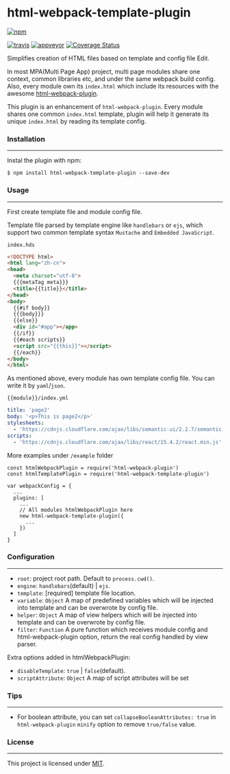 # html-webpack-template-plugin

[![npm](https://nodei.co/npm/html-webpack-template-plugin.png?downloads=true)](https://www.npmjs.com/package/html-webpack-template-plugin)

[![travis](https://travis-ci.org/guox191/html-webpack-template-plugin.svg?branch=master)](https://travis-ci.org/guox191/html-webpack-template-plugin)
[![appveyor](https://ci.appveyor.com/api/projects/status/kx9fps2lg4fxx8ut?svg=true
)](https://ci.appveyor.com/project/guox191/html-webpack-template-plugin)
[![Coverage Status](https://coveralls.io/repos/github/guox191/html-webpack-template-plugin/badge.svg)](https://coveralls.io/github/guox191/html-webpack-template-plugin)

Simplifies creation of HTML files based on template and config file Edit.

In most MPA(Multi Page App) project, multi page modules share one context, common libraries etc, and under the same webpack build config. Also, every module own its `index.html` which include its resources with the awesome [html-webpack-plugin](https://github.com/ampedandwired/html-webpack-plugin).

This plugin is an enhancement of `html-webpack-plugin`. Every module shares one common `index.html` template, plugin will help it generate its unique `index.html` by reading its template config.

### Installation
---
Instal the plugin with npm:

```
$ npm install html-webpack-template-plugin --save-dev
```

### Usage
---
First create template file and module config file.

Template file parsed by template engine like `handlebars` or `ejs`, which support two common template syntax `Mustache` and `Embedded JavaScript`.

`index.hds`
```html
<!DOCTYPE html>
<html lang="zh-cn">
<head>
  <meta charset="utf-8">
  {{{metaTag meta}}}
  <title>{{title}}</title>
</head>
<body>
  {{#if body}}
  {{{body}}}
  {{else}}
  <div id="#app"></app>
  {{/if}}
  {{#each scripts}}
  <script src="{{this}}"></script>
  {{/each}}
</body>
</html>
```

As mentioned above, every module has own template config file. You can write it by `yaml`/`json`.

`{{module}}/index.yml`

```yaml
title: 'page2'
body: '<p>This is page2</p>'
stylesheets:
  - 'https://cdnjs.cloudflare.com/ajax/libs/semantic-ui/2.2.7/semantic.min.js'
scripts:
  - 'https://cdnjs.cloudflare.com/ajax/libs/react/15.4.2/react.min.js'
```

More examples under `/example` folder

```
const htmlWebpackPlugin = require('html-webpack-plugin')
const htmlTemplatePlugin = require('html-webpack-template-plugin')

var webpackConfig = {
  ...
  plugins: [
    ...
    // All modules htmlWebpackPlugin here
    new html-webpack-template-plugin({
      ...
    })
  ]
}
```

### Configuration
---
- `root`: project root path. Default to `process.cwd()`.
- `engine`: `handlebars`(default) | `ejs`.
- `template`: [required] template file location.
- `variable`: `Object` A map of predefined variables which will be injected into
template and can be overwrote by config file.
- `helper`: `Object` A map of view helpers which will be injected into
template and can be overwrote by config file.
- `filter`: `Function` A pure function which receives module config and html-webpack-plugin option, return the real config handled by view parser.

Extra options added in htmlWebpackPlugin:
- `disableTemplate`: `true` | `false`(default).
- `scriptAttribute`: `Object` A map of script attributes will be set

### Tips
---
- For boolean attribute, you can set `collapseBooleanAttributes: true` in `html-webpack-plugin` `minify` option to remove `true/false` value.

### License
---
This project is licensed under [MIT](https://github.com/guox191/html-webpack-template-plugin/blob/master/LICENSE).
